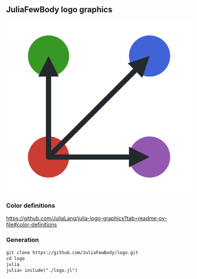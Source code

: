 ## JuliaFewBody logo graphics

![](logo.svg)

### Color definitions

https://github.com/JuliaLang/julia-logo-graphics?tab=readme-ov-file#color-definitions

### Generation

```
git clone https://github.com/JuliaFewBody/logo.git
cd logo
julia
julia> include("./logo.jl")
```
